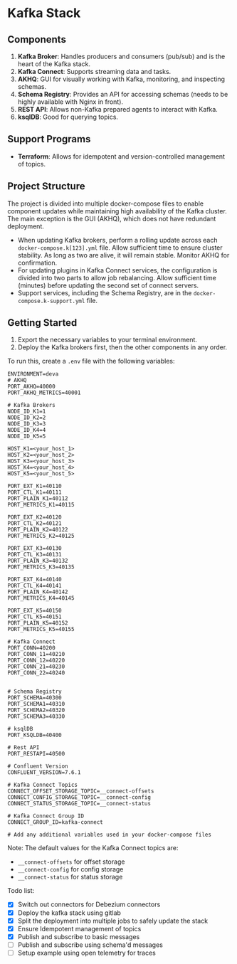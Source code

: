 # Kafka Stack

## Components

1. **Kafka Broker**: Handles producers and consumers (pub/sub) and is the heart of the Kafka stack.
2. **Kafka Connect**: Supports streaming data and tasks.
3. **AKHQ**: GUI for visually working with Kafka, monitoring, and inspecting schemas.
4. **Schema Registry**: Provides an API for accessing schemas (needs to be highly available with Nginx in front).
5. **REST API**: Allows non-Kafka prepared agents to interact with Kafka.
6. **ksqlDB**: Good for querying topics.

## Support Programs

- **Terraform**: Allows for idempotent and version-controlled management of topics.

## Project Structure

The project is divided into multiple docker-compose files to enable component updates while maintaining high availability of the Kafka cluster. The main exception is the GUI (AKHQ), which does not have redundant deployment.

- When updating Kafka brokers, perform a rolling update across each `docker-compose.k[123].yml` file. Allow sufficient time to ensure cluster stability. As long as two are alive, it will remain stable. Monitor AKHQ for confirmation.
- For updating plugins in Kafka Connect services, the configuration is divided into two parts to allow job rebalancing. Allow sufficient time (minutes) before updating the second set of connect servers.
- Support services, including the Schema Registry, are in the `docker-compose.k-support.yml` file.

## Getting Started

1. Export the necessary variables to your terminal environment.
2. Deploy the Kafka brokers first, then the other components in any order.

To run this, create a `.env` file with the following variables:

```properties
ENVIRONMENT=deva
# AKHQ
PORT_AKHQ=40000
PORT_AKHQ_METRICS=40001

# Kafka Brokers
NODE_ID_K1=1
NODE_ID_K2=2
NODE_ID_K3=3
NODE_ID_K4=4
NODE_ID_K5=5

HOST_K1=<your_host_1>
HOST_K2=<your_host_2>
HOST_K3=<your_host_3>
HOST_K4=<your_host_4>
HOST_K5=<your_host_5>

PORT_EXT_K1=40110
PORT_CTL_K1=40111
PORT_PLAIN_K1=40112
PORT_METRICS_K1=40115

PORT_EXT_K2=40120
PORT_CTL_K2=40121
PORT_PLAIN_K2=40122
PORT_METRICS_K2=40125

PORT_EXT_K3=40130
PORT_CTL_K3=40131
PORT_PLAIN_K3=40132
PORT_METRICS_K3=40135

PORT_EXT_K4=40140
PORT_CTL_K4=40141
PORT_PLAIN_K4=40142
PORT_METRICS_K4=40145

PORT_EXT_K5=40150
PORT_CTL_K5=40151
PORT_PLAIN_K5=40152
PORT_METRICS_K5=40155

# Kafka Connect
PORT_CONN=40200
PORT_CONN_11=40210
PORT_CONN_12=40220
PORT_CONN_21=40230
PORT_CONN_22=40240


# Schema Registry
PORT_SCHEMA=40300
PORT_SCHEMA1=40310
PORT_SCHEMA2=40320
PORT_SCHEMA3=40330

# ksqlDB
PORT_KSQLDB=40400

# Rest API
PORT_RESTAPI=40500

# Confluent Version
CONFLUENT_VERSION=7.6.1

# Kafka Connect Topics
CONNECT_OFFSET_STORAGE_TOPIC=__connect-offsets
CONNECT_CONFIG_STORAGE_TOPIC=__connect-config
CONNECT_STATUS_STORAGE_TOPIC=__connect-status

# Kafka Connect Group ID
CONNECT_GROUP_ID=kafka-connect

# Add any additional variables used in your docker-compose files
```

Note: The default values for the Kafka Connect topics are:
- `__connect-offsets` for offset storage
- `__connect-config` for config storage
- `__connect-status` for status storage


Todo list:
* [x] Switch out connectors for Debezium connectors
* [x] Deploy the kafka stack using gitlab
* [x] Split the deployment into multiple jobs to safely update the stack
* [x] Ensure Idempotent management of topics
* [x] Publish and subscribe to basic messages
* [ ] Publish and subscribe using schema'd messages
* [ ] Setup example using open telemetry for traces
